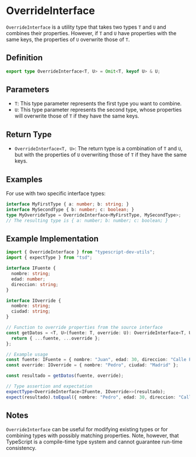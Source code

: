 # OverrideInterface
`OverrideInterface` is a utility type that takes two types `T` and `U` and combines their properties. However, if `T` and `U` have properties with the same keys, the properties of `U` overwrite those of `T`.

## Definition
```ts
export type OverrideInterface<T, U> = Omit<T, keyof U> & U;
```

## Parameters
- `T`: This type parameter represents the first type you want to combine.
- `U`: This type parameter represents the second type, whose properties will overwrite those of `T` if they have the same keys.

## Return Type
- `OverrideInterface<T, U>`: The return type is a combination of `T` and `U`, but with the properties of `U` overwriting those of `T` if they have the same keys.

## Examples
For use with two specific interface types:
```ts
interface MyFirstType { a: number; b: string; }
interface MySecondType { b: number; c: boolean; }
type MyOverrideType = OverrideInterface<MyFirstType, MySecondType>;
// The resulting type is { a: number; b: number; c: boolean; }
```

## Example Implementation
```ts
import { OverrideInterface } from "typescript-dev-utils";
import { expectType } from "tsd";

interface IFuente {
  nombre: string;
  edad: number;
  direccion: string;
}

interface IOverride {
  nombre: string;
  ciudad: string;
}

// Function to override properties from the source interface
const getDatos = <T, U>(fuente: T, override: U): OverrideInterface<T, U> => {
  return { ...fuente, ...override };
};

// Example usage
const fuente: IFuente = { nombre: "Juan", edad: 30, direccion: "Calle Falsa 123" };
const override: IOverride = { nombre: "Pedro", ciudad: "Madrid" };

const resultado = getDatos(fuente, override);

// Type assertion and expectation
expectType<OverrideInterface<IFuente, IOverride>>(resultado);
expect(resultado).toEqual({ nombre: "Pedro", edad: 30, direccion: "Calle Falsa 123", ciudad: "Madrid" });
```

## Notes
`OverrideInterface` can be useful for modifying existing types or for combining types with possibly matching properties. Note, however, that TypeScript is a compile-time type system and cannot guarantee run-time consistency.
